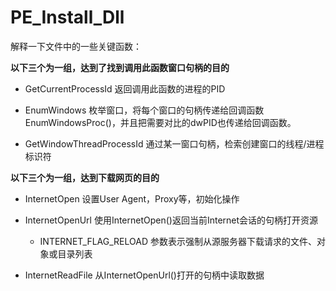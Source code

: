 # PE_Install_Dll

解释一下文件中的一些关键函数：

**以下三个为一组，达到了找到调用此函数窗口句柄的目的**

- GetCurrentProcessId 返回调用此函数的进程的PID

- EnumWindows 枚举窗口，将每个窗口的句柄传递给回调函数EnumWindowsProc()，并且把需要对比的dwPID也传递给回调函数。

- GetWindowThreadProcessId 通过某一窗口句柄，检索创建窗口的线程/进程标识符

**以下三个为一组，达到下载网页的目的**

- InternetOpen 设置User Agent，Proxy等，初始化操作

- InternetOpenUrl 使用InternetOpen()返回当前Internet会话的句柄打开资源

	- INTERNET_FLAG_RELOAD 参数表示强制从源服务器下载请求的文件、对象或目录列表

- InternetReadFile 从InternetOpenUrl()打开的句柄中读取数据
